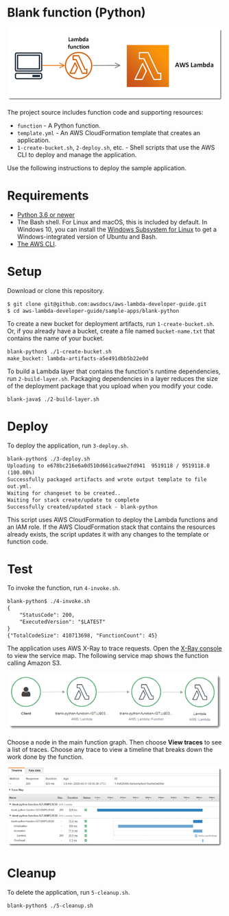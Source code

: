 # Blank function (Python)

![Architecture](/sample-apps/blank-python/images/sample-blank-python.png)

The project source includes function code and supporting resources:

- `function` - A Python function.
- `template.yml` - An AWS CloudFormation template that creates an application.
- `1-create-bucket.sh`, `2-deploy.sh`, etc. - Shell scripts that use the AWS CLI to deploy and manage the application.

Use the following instructions to deploy the sample application.

# Requirements
- [Python 3.6 or newer](https://www.python.org/downloads/)
- The Bash shell. For Linux and macOS, this is included by default. In Windows 10, you can install the [Windows Subsystem for Linux](https://docs.microsoft.com/en-us/windows/wsl/install-win10) to get a Windows-integrated version of Ubuntu and Bash.
- [The AWS CLI](https://docs.aws.amazon.com/cli/latest/userguide/cli-chap-install.html).

# Setup
Download or clone this repository.

    $ git clone git@github.com:awsdocs/aws-lambda-developer-guide.git
    $ cd aws-lambda-developer-guide/sample-apps/blank-python

To create a new bucket for deployment artifacts, run `1-create-bucket.sh`. Or, if you already have a bucket, create a file named `bucket-name.txt` that contains the name of your bucket.

    blank-python$ ./1-create-bucket.sh
    make_bucket: lambda-artifacts-a5e491dbb5b22e0d

To build a Lambda layer that contains the function's runtime dependencies, run `2-build-layer.sh`. Packaging dependencies in a layer reduces the size of the deployment package that you upload when you modify your code.

    blank-java$ ./2-build-layer.sh

# Deploy
To deploy the application, run `3-deploy.sh`.

    blank-python$ ./3-deploy.sh
    Uploading to e678bc216e6a0d510d661ca9ae2fd941  9519118 / 9519118.0  (100.00%)
    Successfully packaged artifacts and wrote output template to file out.yml.
    Waiting for changeset to be created..
    Waiting for stack create/update to complete
    Successfully created/updated stack - blank-python

This script uses AWS CloudFormation to deploy the Lambda functions and an IAM role. If the AWS CloudFormation stack that contains the resources already exists, the script updates it with any changes to the template or function code.

# Test
To invoke the function, run `4-invoke.sh`.

    blank-python$ ./4-invoke.sh
    {
        "StatusCode": 200,
        "ExecutedVersion": "$LATEST"
    }
    {"TotalCodeSize": 410713698, "FunctionCount": 45}

The application uses AWS X-Ray to trace requests. Open the [X-Ray console](https://console.aws.amazon.com/xray/home#/service-map) to view the service map. The following service map shows the function calling Amazon S3.

![Service Map](/sample-apps/blank-python/images/blank-python-servicemap.png)

Choose a node in the main function graph. Then choose **View traces** to see a list of traces. Choose any trace to view a timeline that breaks down the work done by the function.

![Trace](/sample-apps/blank-python/images/blank-python-trace.png)

# Cleanup
To delete the application, run `5-cleanup.sh`.

    blank-python$ ./5-cleanup.sh

